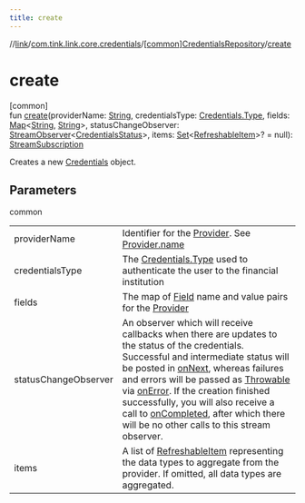 ```yaml
---
title: create
---
```

//[link](../../../index.html)/[com.tink.link.core.credentials](../index.html)/[[common]CredentialsRepository](index.html)/[create](create.html)



# create



[common]\
fun [create](create.html)(providerName: [String](https://kotlinlang.org/api/latest/jvm/stdlib/kotlin/-string/index.html), credentialsType: [Credentials.Type](../../com.tink.model.credentials/[common]-credentials/-type/index.html), fields: [Map](https://kotlinlang.org/api/latest/jvm/stdlib/kotlin.collections/-map/index.html)&lt;[String](https://kotlinlang.org/api/latest/jvm/stdlib/kotlin/-string/index.html), [String](https://kotlinlang.org/api/latest/jvm/stdlib/kotlin/-string/index.html)&gt;, statusChangeObserver: [StreamObserver](../../com.tink.service.streaming.publisher/[common]-stream-observer/index.html)&lt;[CredentialsStatus](../[common]-credentials-status/index.html)&gt;, items: [Set](https://kotlinlang.org/api/latest/jvm/stdlib/kotlin.collections/-set/index.html)&lt;[RefreshableItem](../../com.tink.model.credentials/[common]-refreshable-item/index.html)&gt;? = null): [StreamSubscription](../../com.tink.service.streaming.publisher/[common]-stream-subscription/index.html)



Creates a new [Credentials](../../com.tink.model.credentials/[common]-credentials/index.html) object.



## Parameters


common

| | |
|---|---|
| providerName | Identifier for the [Provider](../../com.tink.model.provider/[common]-provider/index.html). See [Provider.name](../../com.tink.model.provider/[common]-provider/name.html) |
| credentialsType | The [Credentials.Type](../../com.tink.model.credentials/[common]-credentials/-type/index.html) used to authenticate the user to the financial institution |
| fields | The map of [Field](../../com.tink.model.misc/[common]-field/index.html) name and value pairs for the [Provider](../../com.tink.model.provider/[common]-provider/index.html) |
| statusChangeObserver | An observer which will receive callbacks when there are updates to the status of the credentials. Successful and intermediate status will be posted in [onNext](../../com.tink.service.streaming.publisher/[common]-stream-observer/on-next.html), whereas failures and errors will be passed as [Throwable](https://kotlinlang.org/api/latest/jvm/stdlib/kotlin/-throwable/index.html) via [onError](../../com.tink.service.streaming.publisher/[common]-stream-observer/on-error.html). If the creation finished successfully, you will also receive a call to [onCompleted](../../com.tink.service.streaming.publisher/[common]-stream-observer/on-completed.html), after which there will be no other calls to this stream observer. |
| items | A list of [RefreshableItem](../../com.tink.model.credentials/[common]-refreshable-item/index.html) representing the data types to aggregate from the provider. If omitted, all data types are aggregated. |




